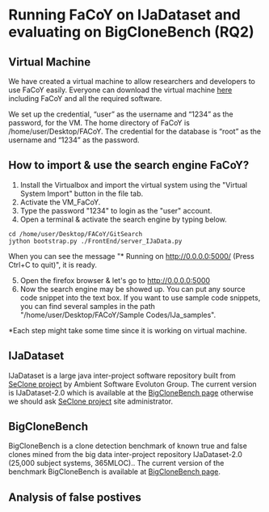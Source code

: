 # Running FaCoY on IJaDataset and evaluating on BigCloneBench (RQ2)

## Virtual Machine
We have created a virtual machine to allow researchers and developers to use FaCoY easily. Everyone can download the virtual machine [here](https://) including FaCoY and all the required software. 

We set up the credential, “user” as the username and “1234” as the password, for the VM. The home directory of FaCoY is /home/user/Desktop/FACoY. The credential for the database is “root” as the username and “1234” as the password.

## How to import & use the search engine FaCoY?
1. Install the Virtualbox and import the virtual system using the "Virtual System Import" button in the file tab.
2. Activate the VM_FaCoY.
3. Type the password "1234" to login as the "user" account.
4. Open a terminal & activate the search engine by typing below.

```
cd /home/user/Desktop/FACoY/GitSearch
jython bootstrap.py ./FrontEnd/server_IJaData.py
```

When you can see the message "* Running on http://0.0.0.0:5000/ (Press Ctrl+C to quit)", it is ready.

5. Open the firefox browser & let's go to http://0.0.0.0:5000
6. Now the search engine may be showed up. You can put any source code snippet into the text box. If you want to use sample code snippets, you can find several samples in the path "/home/user/Desktop/FACoY/Sample Codes/IJa_samples". 

*Each step might take some time since it is working on virtual machine.


## IJaDataset
IJaDataset is a large java inter-project software repository built from [SeClone project](https://sites.google.com/site/asegsecold/projects/seclone) by Ambient Software Evoluton Group. The current version is IJaDataset-2.0 which is available at the [BigCloneBench page](https://github.com/clonebench/BigCloneBench/blob/master/README.md) otherwise we should ask [SeClone project](https://sites.google.com/site/asegsecold/projects/seclone) site administrator.

## BigCloneBench
BigCloneBench is a clone detection benchmark of known true and false clones mined from the big data inter-project repository IJaDataset-2.0 (25,000 subject systems, 365MLOC).. The current version of the benchmark BigCloneBench is available at [BigCloneBench page](https://github.com/clonebench/BigCloneBench/blob/master/README.md).

## Analysis of false postives
